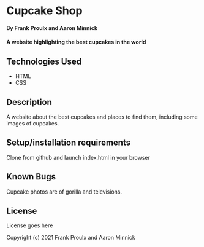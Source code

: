 # Cupcake Shop

#### By Frank Proulx and Aaron Minnick

#### A website highlighting the best cupcakes in the world

## Technologies Used

* HTML
* CSS

## Description  
A website about the best cupcakes and places to find them, including some images of cupcakes.

## Setup/installation requirements  
Clone from github and launch index.html in your browser

## Known Bugs

Cupcake photos are of gorilla and televisions.

## License

License goes here

Copyright (c) 2021 Frank Proulx and Aaron Minnick